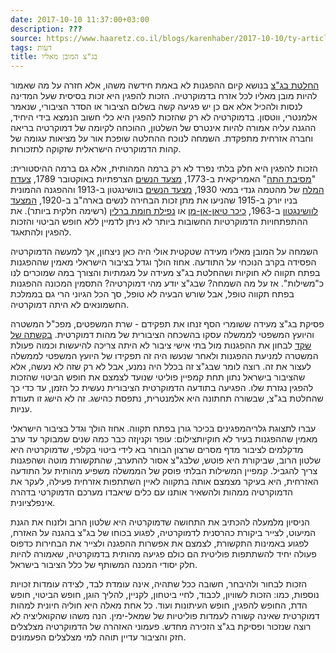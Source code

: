 ```yaml
---
date: 2017-10-10 11:37:00+03:00
description: ???
source: https://www.haaretz.co.il/blogs/karenhaber/2017-10-10/ty-article/0000017f-f8be-d2d5-a9ff-f8bebaed0000
tags: דעות
title: בג"צ המובן מאליו
---
```


[החלטת בג"צ](/news/law/2017-10-08/ty-article/.premium/0000017f-e4e9-d9aa-afff-fdf9eb3b0000) בנושא קיום ההפגנות לא באמת חידשה משהו, אלא חזרה על מה שאמור להיות מובן מאליו לכל אזרח בדמוקרטיה. הזכות להפגין היא זכות בסיסית שעל המדינה לנסות ולהכיל אלא אם כן יש פגיעה קשה בשלום הציבור או הסדר הציבורי, שנאמר אלמנטרי, ווטסון. בדמוקרטיה לא רק שהזכות להפגין היא כלי חשוב הנמצא בידי היחיד, ההגנה עליה אמורה להיות אינטרס של השלטון, ההוכחה לקיומה של דמוקרטיה בריאה וחברה אזרחית מתפקדת. השמחה לנוכח ההחלטה שופכת אור על מציאות עגומה של קהות הדמוקרטיה הישראלית שזקוקה לתזכורות. 

הזכות להפגין היא חלק בלתי נפרד לא רק ברמה המהותית, אלא גם ברמה ההיסטורית: "[מסיבת התה](https://he.wikipedia.org/wiki/%D7%9E%D7%A1%D7%99%D7%91%D7%AA_%D7%94%D7%AA%D7%94_%D7%A9%D7%9C_%D7%91%D7%95%D7%A1%D7%98%D7%95%D7%9F)" האמריקאית ב-1773, [מצעד הנשים](http://karenhaber.blogspot.co.il/2017/10/1789.html) הצרפתיות באוקטובר 1789, [צעדת המלח](https://he.wikipedia.org/wiki/%D7%A6%D7%A2%D7%93%D7%AA_%D7%94%D7%9E%D7%9C%D7%97) של מהטמה גנדי במאי 1930, [מצעד הנשים](https://he.wikipedia.org/wiki/%D7%A1%D7%95%D7%A4%D7%A8%D7%92%27%D7%99%D7%96%D7%9D) בוושינגטון ב-1913 וההפגנה ההמונית בניו יורק ב-1915 שהניעו את מתן זכות הבחירה לנשים בארה"ב ב-1920, [המצעד לוושינגטון](https://he.wikipedia.org/wiki/%D7%94%D7%9E%D7%A6%D7%A2%D7%93_%D7%9C%D7%95%D7%95%D7%A9%D7%99%D7%A0%D7%92%D7%98%D7%95%D7%9F_%D7%9C%D7%9E%D7%A2%D7%9F_%D7%AA%D7%A2%D7%A1%D7%95%D7%A7%D7%94_%D7%95%D7%97%D7%99%D7%A8%D7%95%D7%AA) ב-1963, [כיכר טיאן-אן-מן](https://he.wikipedia.org/wiki/%D7%90%D7%99%D7%A8%D7%95%D7%A2%D7%99_%D7%9B%D7%99%D7%9B%D7%A8_%D7%98%D7%99%D7%99%D7%9F-%D7%90%D7%9F-%D7%9E%D7%9F_(1989)) או [נפילת חומת ברלין](https://he.wikipedia.org/wiki/%D7%97%D7%95%D7%9E%D7%AA_%D7%91%D7%A8%D7%9C%D7%99%D7%9F) (רשימה חלקית ביותר). את ההתפתחויות הדמוקרטיות החשובות ביותר לא ניתן לדמיין ללא חופש הביטוי והזכות להפגין ולהתאגד. 

השמחה על המובן מאליו מעידה שטקטית אולי היה כאן ניצחון, אך למעשה הדמוקרטיה הפסידה בקרב הנוכחי על התודעה. אחוז הולך וגדל בציבור הישראלי מאמין שההפגנות בפתח תקווה לא חוקיות ושהחלטת בג"צ מעידה על מגמתיות והצורך במה שמוכרים לנו כ"משילות". אז על מה השמחה? שבג"צ יודע מהי דמוקרטיה? התסמין המכונה ההפגנות בפתח תקווה טופל, אבל שורש הבעיה לא טופל, סך הכל הגיוני הרי גם בממלכת החשמונאים לא היתה דמוקרטיה.  

פסיקת בג"צ מעידה ששומרי הסף זנחו את תפקידם - שרת המשפטים, מפכ"ל המשטרה והיועץ המשפטי לממשלה עסקו בהשכחה הציבורית של מהות דמוקרטית. [בקשתה של שקד](/opinions/2017-08-21/ty-article-opinion/.premium/0000017f-f06a-d487-abff-f3fef8520000) לבחון את ההפגנות מול בתי אישי ציבור לא היתה צריכה להיעשות וכמוה פעולת המשטרה למניעת ההפגנות ולאחר שנעשו היה זה תפקידו של היועץ המשפטי לממשלה לעצור את זה. רוצה לומר שבג"צ זה בכלל היה נמנע, אבל לא רק שזה לא נעשה, אלא שהציבור בישראל נתון תחת קמפיין פוליטי שנועד לצמצם את חופש הביטוי שהזכות להפגין נגזרת שלו. הפגיעה בתודעה הדמוקרטית הציבורית נעשית כל הזמן, עד כדי כך שהחלטת בג"צ, שבשורה תחתונה היא אלמנטרית, נתפסת כהישג. זה לא הישג זו תעודת עניות. 

 עברו לתצוגת גלריהמפגינים בכיכר גורן בפתח תקווה. אחוז הולך וגדל בציבור הישראלי מאמין שההפגנות בעיר לא חוקיותצילום: עופר וקניןזה כבר כמה שנים שמבוקר עד ערב מדקלמים לציבור מדף מסרים שרצון הבוחר בא לידי ביטוי בקלפי, שדמוקרטיה היא שלטון הרוב, שביקורת היא פוטש, שלבג"צ אסור להתערב, שהתקשורת מוטה ושהפגנות צריך להגביל. קמפיין המשילות הבלתי פוסק של הממשלה משפיע מהותית על התודעה האזרחית, היא בעיקר מצמצם אותה בתקווה לאיין השתתפות אזרחית פעילה, לעקר את הדמוקרטיה ממהות ולהשאיר אותנו עם כלים שיאבדו מערכם הדמוקרטי בדהרה אינפלציונית. 

הניסיון מלמעלה להכתיב את התחושה שדמוקרטיה היא שלטון הרוב ולזנוח את הגנת המיעוט, לצייר ביקורת כהרסנית לדמוקרטיה, לפגוע בכוחו של בג"צ בהגנה על האזרח, לפגוע באמינות התקשורת, לצמצם את אפשרות ההפגנה ולצייר את הבחירות כדפוס פעולה יחיד להשתתפות פוליטית הם כולם פגיעה מהותית בדמוקרטיה, שאמורה להיות חלק יסודי המכנה המשותף של כלל הציבור בישראל. 

הזכות לבחור ולהיבחר, חשובה ככל שתהיה, אינה עומדת לבד, לצידה עומדות זכויות נוספות, כמו: הזכות לשוויון, לכבוד, לחיי ביטחון, לקניין, להליך הוגן, חופש הביטוי, חופש הדת, החופש להפגין, חופש העיתונות ועוד. כל אחת מאלה היא חוליה חיונית למהות דמוקרטית שאינה קשורה לעמדות פוליטיות של שמאל-ימין. הנה משהו שהקואליציה לא רוצה שנזכור ופסיקת בג"צ הזכירה מחדש. פעמוני האזהרה של הדמוקרטיה מצלצלים חזק והציבור עדיין תוהה למי מצלצלים הפעמונים.